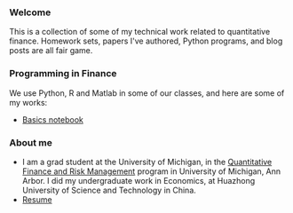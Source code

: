 ### Welcome
This is a collection of some of my technical work related to quantitative finance. Homework sets, papers I've authored, Python programs, and blog posts are all fair game.

### Programming in Finance
We use Python, R and Matlab in some of our classes, and here are some of my works:
* [Basics notebook](https://github.com/XQSu/qfrm-python/blob/master/python-basics-notebook.ipynb)

### About me
* I am a grad student at the University of Michigan, in the [Quantitative Finance and Risk Management](https://lsa.umich.edu/math/graduates/quantitative-finance.html) program in University of Michigan, Ann Arbor. I did my undergraduate work in Economics, at Huazhong University of Science and Technology in China.
* [Resume](https://XQSu.github.io/Xiangqi%20Su%20Resume.pdf)

